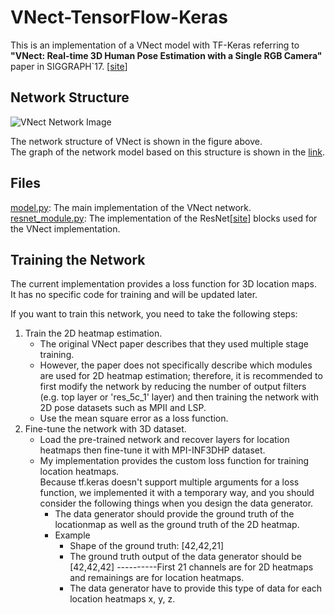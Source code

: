 # VNect-TensorFlow-Keras

This is an implementation of a VNect model with TF-Keras referring to **"VNect: Real-time 3D Human Pose Estimation with a Single RGB Camera"** paper in SIGGRAPH`17.  [[site](http://gvv.mpi-inf.mpg.de/projects/VNect/)]
 
## Network Structure

![VNect Network Image](https://www.researchgate.net/profile/Dan_Casas/publication/316679944/figure/fig2/AS:490492136824833@1493953846900/Network-Structure-The-structure-above-is-preceded-by-ResNet50-100-till-level-4-We-use_W640.jpg)


The network structure of VNect is shown in the figure above.  
The graph of the network model based on this structure is shown in the [link](./image/model.png).

## Files
[model.py](./model.py): The main implementation of the VNect network.  
[resnet_module.py](./resnet_module.py): The implementation of the ResNet[[site](https://arxiv.org/abs/1512.03385)] blocks used for the VNect implementation.

## Training the Network
The current implementation provides a loss function for 3D location maps.  
It has no specific code for training and will be updated later.

If you want to train this network, you need to take the following steps:  
1. Train the 2D heatmap estimation.
	* The original VNect paper describes that they used multiple stage training.
	* However, the paper does not specifically describe which modules are used for 2D heatmap estimation; therefore, it is recommended to first modify the network by reducing the number of output filters (e.g. top layer or 'res_5c_1' layer) and then training the network with 2D pose datasets such as MPII and LSP. 
	* Use the mean square error as a loss function.
2. Fine-tune the network with 3D dataset.
	* Load the pre-trained network and recover layers for location heatmaps then fine-tune it with MPI-INF3DHP dataset.
	* My implementation provides the custom loss function for training location heatmaps.   
	Because tf.keras doesn't support multiple arguments for a loss function, we implemented it with a temporary way, and you should consider the following things when you design the data generator.
		* The data generator should provide the ground truth of the locationmap as well as the ground truth of the 2D heatmap.
		* Example
			+ Shape of the ground truth: [42,42,21]
			+ The ground truth output of the data generator should be [42,42,42] ----------First 21 channels are for 2D heatmaps and remainings are for location heatmaps.
			+ The data generator have to provide this type of data for each location heatmaps x, y, z.
